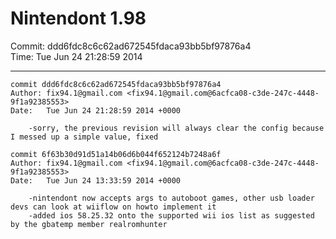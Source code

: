 # Nintendont 1.98
Commit: ddd6fdc8c6c62ad672545fdaca93bb5bf97876a4  
Time: Tue Jun 24 21:28:59 2014   

-----

```
commit ddd6fdc8c6c62ad672545fdaca93bb5bf97876a4
Author: fix94.1@gmail.com <fix94.1@gmail.com@6acfca08-c3de-247c-4448-9f1a92385553>
Date:   Tue Jun 24 21:28:59 2014 +0000

    -sorry, the previous revision will always clear the config because I messed up a simple value, fixed
```

```
commit 6f63b30d91d51a14b06d6b044f652124b7248a6f
Author: fix94.1@gmail.com <fix94.1@gmail.com@6acfca08-c3de-247c-4448-9f1a92385553>
Date:   Tue Jun 24 13:33:59 2014 +0000

    -nintendont now accepts args to autoboot games, other usb loader devs can look at wiiflow on howto implement it
    -added ios 58.25.32 onto the supported wii ios list as suggested by the gbatemp member realromhunter
```
